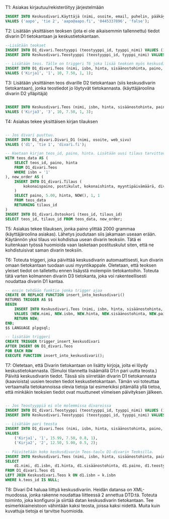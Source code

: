 T1: Asiakas kirjautuu/rekisteröityy järjestelmään

```sql
INSERT INTO Keskusdivari.Käyttäjä (nimi, osoite, email, puhelin, pääkäyttäjä)
VALUES ('aapo', 'tie 2', 'aapo@aapo.fi', '0445337896', 'false');
```

T2: Lisätään yksittäisen teoksen (jota ei ole aikaisemmin tallennettu) tiedot divarin D1 tietokantaan ja
keskustietokantaan.

```sql
--Lisätään teokset
INSERT INTO D1_divari.Teostyyppi (teostyyppi_id, tyyppi_nimi) VALUES (1, 'Kirja1');
INSERT INTO Keskusdivari.Teostyyppi (teostyyppi_id, tyyppi_nimi) VALUES (1, 'Kirja1');

-- Lisätään teos. Tälle on triggeri T6 joka lisää teoksen myös keskusdivariin.
INSERT INTO D1_divari.Teos (nimi, isbn, hinta, sisäänostohinta, paino, teostyyppi_id)
VALUES ('Kirja1', '1', 10, 7.50, 1, 1);

```

T3: Lisätään yksittäinen teos divarille D2 tietokantaan (siis keskusdivarin tietokantaan), jonka teostiedot jo
löytyvät tietokannasta. (käyttäjäroolina divarin D2 ylläpitäjä)

```sql

INSERT INTO Keskusdivari.Teos (nimi, isbn, hinta, sisäänostohinta, paino, teostyyppi_id)
VALUES ('Kirja3', '3', 10, 7.50, 1, 3);

```

T4: Asiakas tekee yksittäisen kirjan tilauksen

```sql

-- Jos divari puuttuu.
INSERT INTO D1_divari.Divari_D1 (nimi, osoite, web_sivu)
VALUES ('d1', 'tie 1', 'divari.fi');

-- Haetaan kirjan teos_id, paino, hinta. Lisätään uusi tilaus tarvittavilla tiedoilla, luodaan tarvittava Ostoskori.
WITH teos_data AS (
    SELECT teos_id, paino, hinta
    FROM D1_divari.Teos
    WHERE isbn = '1'
), new_order AS (
    INSERT INTO D1_divari.Tilaus (
        kokonaispaino, postikulut, kokonaishinta, myyntipäivämäärä, divari_id, käyttäjä_id
    )
    SELECT paino, 5.00, hinta, NOW(), 1, 1
    FROM teos_data
    RETURNING tilaus_id
)
INSERT INTO D1_divari.Ostoskori (teos_id, tilaus_id)
SELECT teos_id, tilaus_id FROM teos_data, new_order;

```

T5: Asiakas tekee tilauksen, jonka paino ylittää 2000 grammaa (käyttäjäroolina asiakas). Lähetys joudutaan
siis jakamaan useaan erään. Käytännön yksi tilaus voi kohdistua usean divarin teoksiin. Tätä ei kuitenkaan
työssä huomioida vaan lasketaan postituskulut siten, että ne kohdistuisivat saman divarin teoksiin.

T6: Toteuta triggeri, joka päivittää keskusdivarin automaattisesti, kun divarin omaan tietokantaan tuodaan
uusi myyntikappale. Oletetaan, että teoksen yleiset tiedot on talletettu ennen lisäystä molempiin
tietokantoihin. Toteuta tätä varten kolmannen divarin D3 tietokanta, joka voi rakenteellisesti noudattaa
divarin D1 kantaa.

```sql
-- ensin tehdään funktio jonka trigger ajaa
CREATE OR REPLACE FUNCTION insert_into_keskusdivari()
RETURNS TRIGGER AS $$
BEGIN
    INSERT INTO Keskusdivari.Teos (nimi, isbn, hinta, sisäänostohinta, paino, teostyyppi_id)
    VALUES (NEW.nimi, NEW.isbn, NEW.hinta, NEW.sisäänostohinta, NEW.paino, NEW.teostyyppi_id);
    RETURN NEW;
END;
$$ LANGUAGE plpgsql;

-- lisätään triggeri
CREATE TRIGGER trigger_insert_keskusdivari
AFTER INSERT ON D1_divari.Teos
FOR EACH ROW
EXECUTE FUNCTION insert_into_keskusdivari();

```

T7: Oletetaan, että Divarin tietokantaan on lisätty kirjoja, joita ei löydy keskustietokannasta. (Simuloi
tilannetta lisäämällä D1:n pari uutta teosta.) Päivitä keskusdivarin tiedot. Tässä siis siirretään divarin D1
tietokannasta (kaavioista) uusien teosten tiedot keskustietokantaan. Tämän voi toteuttaa vertaamalla
tietokannoissa olevia tietoja tai esimerkiksi pitämällä yllä tietoa, että minkäkin teoksien tiedot ovat
muuttuneet viimeisen päivityksen jälkeen.

```sql

-- Jos Teostyyppiä ei ole molemmissa divareissa
INSERT INTO D1_divari.Teostyyppi (teostyyppi_id, tyyppi_nimi) VALUES (1, 'Kirja1'), (2, 'Kirja2');
INSERT INTO Keskusdivari.Teostyyppi (teostyyppi_id, tyyppi_nimi) VALUES (1, 'Kirja1'), (2, 'Kirja2');

-- Lisätään pari teosta
INSERT INTO D1_divari.Teos (nimi, isbn, hinta, sisäänostohinta, paino, teostyyppi_id)
VALUES
    ('Kirja1', '1', 15.99, 7.50, 0.8, 1),
    ('Kirja2', '2', 12.50, 5.00, 0.5, 2);

-- Päivitetään koko keskusdivarin Teos-taulu D1-divarin Teoksilla.
INSERT INTO Keskusdivari.Teos (nimi, isbn, hinta, sisäänostohinta, paino, teostyyppi_id)
SELECT
    d1.nimi, d1.isbn, d1.hinta, d1.sisäänostohinta, d1.paino, d1.teostyyppi_id
FROM D1_divari.Teos d1
LEFT JOIN Keskusdivari.Teos k ON d1.isbn = k.isbn
WHERE k.teos_id IS NULL;

```

T8: Divari D4 haluaa liittyä keskusdivariin. Heidän datansa on XML-muodossa, jonka rakenne noudattaa
liitteessä 2 annettua DTD:tä. Toteuta toiminto, joka konfiguroi ja siirtää datan keskusdivarin tietokantaan.
Tee esimerkkiaineistoon vähintään kaksi teosta, joissa kaksi nidettä. Muita kuin kuvattuja tietoja ei tarvitse
huomioida.
